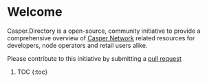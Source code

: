 # Welcome

Casper.Directory is a open-source, community initiative to provide a comprehensive overview 
of [Casper Network](https://casper.network) related resources for developers, node operators and retail users
alike.

Please contribute to this initiative by submitting a [pull request](https://github.com/make-software/casper.explorer)

1. TOC
   {:toc}